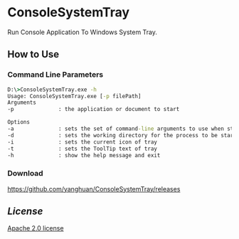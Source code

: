 # ConsoleSystemTray
Run Console Application To Windows System Tray.

## How to Use 
### Command Line Parameters
```cmd
D:\>ConsoleSystemTray.exe -h
Usage: ConsoleSystemTray.exe [-p filePath]
Arguments 
-p              : the application or document to start

Options
-a              : sets the set of command-line arguments to use when starting the application 
-d              : sets the working directory for the process to be started
-i              : sets the current icon of tray
-t              : sets the ToolTip text of tray
-h              : show the help message and exit   
```

### Download
https://github.com/yanghuan/ConsoleSystemTray/releases

## *License*
[Apache 2.0 license](https://raw.githubusercontent.com/yanghuan/ConsoleSystemTray/master/LICENSE)

